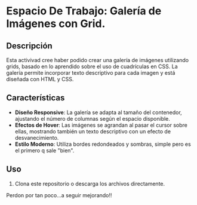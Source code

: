 # Espacio De Trabajo: Galería de Imágenes con Grid.

## Descripción

Esta activivad cree haber podido crear una galería de imágenes utilizando grids, basado en lo aprendido sobre el uso de cuadrículas en CSS. La galería permite incorporar texto descriptivo para cada imagen y está diseñada con HTML y CSS.


## Características

- **Diseño Responsive**: La galería se adapta al tamaño del contenedor, ajustando el número de columnas según el espacio disponible.
- **Efectos de Hover**: Las imágenes se agrandan al pasar el cursor sobre ellas, mostrando también un texto descriptivo con un efecto de desvanecimiento.
- **Estilo Moderno**: Utiliza bordes redondeados y sombras, simple pero es el primero q sale "bien".

## Uso

1. Clona este repositorio o descarga los archivos directamente.


Perdon por tan poco...a seguir mejorando!!
